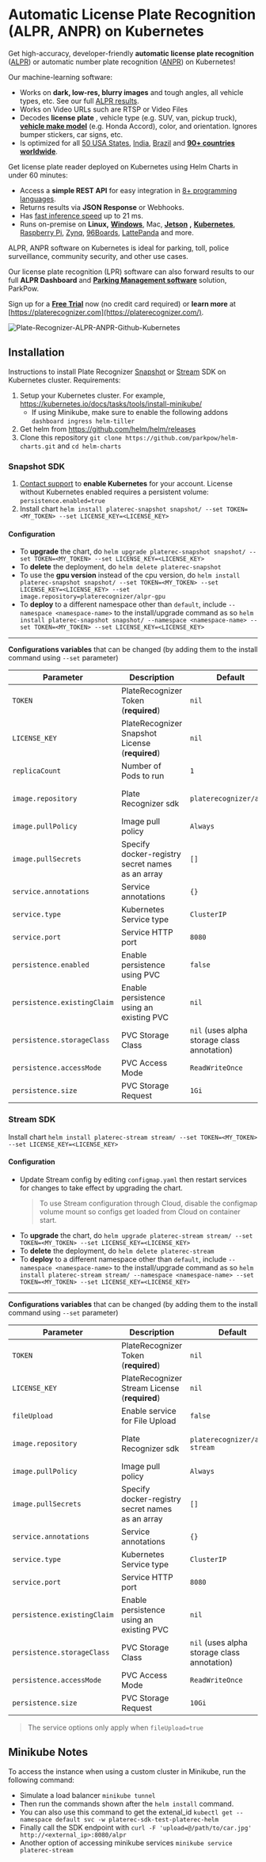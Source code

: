 # Automatic License Plate Recognition (ALPR, ANPR) on Kubernetes
Get high-accuracy, developer-friendly **automatic license plate recognition** ([ALPR](https://platerecognizer.com/?utm_source=github&amp;utm_medium=website)) or automatic number plate recognition ([ANPR](https://platerecognizer.com/?utm_source=github&amp;utm_medium=website)) on Kubernetes!

Our machine-learning software:

- Works on **dark, low-res, blurry images** and tough angles, all vehicle types, etc.  See our full [ALPR results](https://platerecognizer.com/alpr-results/?utm_source=github&amp;utm_medium=website).
- Works on Video URLs such are RTSP or Video Files
- Decodes **license plate** , vehicle type (e.g. SUV, van, pickup truck), [**vehicle make model**](https://platerecognizer.com/vehicle-make-model-recognition-with-color/?utm_source=github&amp;utm_medium=website) (e.g. Honda Accord), color, and orientation. Ignores bumper stickers, car signs, etc.
- Is optimized for all [50 USA States](https://platerecognizer.com/alpr-for-usa/?utm_source=github&amp;utm_medium=website), [India](https://platerecognizer.com/anpr-for-india?utm_source=github&amp;utm_medium=website), [Brazil](https://platerecognizer.com/anpr-for-brazil/?utm_source=github&amp;utm_medium=website) and [**90+ countries worldwide**](https://platerecognizer.com/countries/?utm_source=github&amp;utm_medium=website).

Get license plate reader deployed on Kubernetes using Helm Charts in under 60 minutes:

- Access a **simple REST API** for easy integration in [8+ programming languages](http://docs.platerecognizer.com/?utm_source=github&amp;utm_medium=website).
- Returns results via **JSON Response** or Webhooks.
- Has [fast inference speed](https://platerecognizer.com/snapshot/#speeds) up to 21 ms.
- Runs on-premise on **Linux,** [**Windows**](https://platerecognizer.com/alpr-on-windows/?utm_source=github&amp;utm_medium=website), Mac, [**Jetson**](https://platerecognizer.com/alpr-on-nvidia-jetson-devices/?utm_source=github&amp;utm_medium=website) **,** [**Kubernetes**](https://platerecognizer.com/anpr-on-kubernetes/?utm_source=github&amp;utm_medium=website), [Raspberry Pi](https://platerecognizer.com/anpr-on-raspberry-pi/?utm_source=github&amp;utm_medium=website), [Zynq](https://platerecognizer.com/alpr-for-xilinx-zynq/?utm_source=github&amp;utm_medium=website), [96Boards](https://platerecognizer.com/alpr-for-96boards/?utm_source=github&amp;utm_medium=website), [LattePanda](https://platerecognizer.com/anpr-on-lattepanda/?utm_source=github&amp;utm_medium=website) and more.

ALPR, ANPR software on Kubernetes is ideal for parking, toll, police surveillance, community security, and other use cases.

Our license plate recognition (LPR) software can also forward results to our full **ALPR Dashboard** and [**Parking Management software**](https://parkpow.com/?utm_source=github&amp;utm_medium=website) solution, ParkPow.

Sign up for a [**Free Trial**](https://app.platerecognizer.com/accounts/signup/?utm_source=github&amp;utm_medium=website) now (no credit card required) or **learn more** at [https://platerecognizer.com](https://platerecognizer.com/).

![Plate-Recognizer-ALPR-ANPR-Github-Kubernetes](https://user-images.githubusercontent.com/61606720/103374983-c0c65680-4a8d-11eb-99ac-8e0867d3b77f.jpg)

## Installation
Instructions to install Plate Recognizer [Snapshot](https://platerecognizer.com/snapshot/?utm_source=github&amp;utm_medium=website) or [Stream](https://platerecognizer.com/STREAM/?utm_source=github&amp;utm_medium=website) SDK on Kubernetes cluster. Requirements:
1. Setup your Kubernetes cluster. For example, https://kubernetes.io/docs/tasks/tools/install-minikube/
	- If using Minikube, make sure to enable the following addons `dashboard ingress helm-tiller`
1. Get helm from https://github.com/helm/helm/releases
1. Clone this repository `git clone https://github.com/parkpow/helm-charts.git` and `cd helm-charts`

### Snapshot SDK
1. [Contact support](https://platerecognizer.com/contact/) to **enable Kubernetes** for your account. License without Kubernetes enabled requires a persistent volume: `persistence.enabled=true`
1. Install chart `helm install platerec-snapshot snapshot/ --set TOKEN=<MY_TOKEN> --set LICENSE_KEY=<LICENSE_KEY>`


#### Configuration

- To **upgrade** the chart, do `helm upgrade platerec-snapshot snapshot/ --set TOKEN=<MY_TOKEN> --set LICENSE_KEY=<LICENSE_KEY>`
- To **delete** the deployment, do `helm delete platerec-snapshot`
- To use the **gpu version** instead of the cpu version, do `helm install platerec-snapshot snapshot/ --set TOKEN=<MY_TOKEN> --set LICENSE_KEY=<LICENSE_KEY> --set image.repository=platerecognizer/alpr-gpu` 
- To **deploy** to a different namespace other than `default`, include `--namespace <namespace-name>` to the install/upgrade command as so  `helm install platerec-snapshot snapshot/ --namespace <namespace-name> --set TOKEN=<MY_TOKEN> --set LICENSE_KEY=<LICENSE_KEY>`

---

**Configurations variables** that can be changed (by adding them to the install command using `--set` parameter)

| Parameter | Description | Default  | Options |
|-----------|-------------|----------|---------|
| `TOKEN`   |  PlateRecognizer Token (**required**)            | `nil`          |    |
| `LICENSE_KEY`   |  PlateRecognizer Snapshot License (**required**)            | `nil`          |    |
| `replicaCount`   |  Number of Pods to run            | `1`          |   |
| `image.repository`   | Plate Recognizer sdk             | `platerecognizer/alpr`          | Any from [Command Selector](https://guides.platerecognizer.com/docs/snapshot/manual-install) |
| `image.pullPolicy`   |   Image pull policy   | `Always`          | [`Always`, `IfNotPresent`] |
| `image.pullSecrets`   |  	Specify docker-registry secret names as an array            | `[]`          | `True` |
| `service.annotations`                     | Service annotations                                                                                    | `{}`                                                         |
| `service.type`                            | Kubernetes Service type                                                                                | `ClusterIP`                                               | [`LoadBalancer`, `ClusterIP`]
| `service.port`                            | Service HTTP port                                                                                      | `8080`                                                         |
| `persistence.enabled`                     | Enable persistence using PVC                                                                           | `false`                                                       |
| `persistence.existingClaim`               | Enable persistence using an existing PVC                                                               | `nil`                                                        |
| `persistence.storageClass`                | PVC Storage Class                                                                                      | `nil` (uses alpha storage class annotation)                  |
| `persistence.accessMode`                  | PVC Access Mode                                                                                        | `ReadWriteOnce`                                              | [`ReadWriteMany`, `ReadWriteOnce` ]
| `persistence.size`                        | PVC Storage Request                                                                                    | `1Gi`                                                       |


### Stream SDK
Install chart `helm install platerec-stream stream/ --set TOKEN=<MY_TOKEN> --set LICENSE_KEY=<LICENSE_KEY>`

#### Configuration
- Update Stream config by editing `configmap.yaml` then restart services for changes to take effect by upgrading the chart. 
	> To use Stream configuration through Cloud, disable the configmap volume mount so configs get loaded from Cloud on container start.
- To **upgrade** the chart, do `helm upgrade platerec-stream stream/ --set TOKEN=<MY_TOKEN> --set LICENSE_KEY=<LICENSE_KEY>`
- To **delete** the deployment, do `helm delete platerec-stream`
- To **deploy** to a different namespace other than `default`, include `--namespace <namespace-name>` to the install/upgrade command as so  `helm install platerec-stream stream/ --namespace <namespace-name> --set TOKEN=<MY_TOKEN> --set LICENSE_KEY=<LICENSE_KEY>`

---

**Configurations variables** that can be changed (by adding them to the install command using `--set` parameter)

| Parameter | Description | Default  | Options |
|-----------|-------------|----------|---------|
| `TOKEN`   |  PlateRecognizer Token (**required**)            | `nil`          |    |
| `LICENSE_KEY`   |  PlateRecognizer Stream License (**required**)            | `nil`          |    |
| `fileUpload`   |  Enable service for File Upload            | `false`          | [`true`, `false`]  |
| `image.repository`   | Plate Recognizer sdk             | `platerecognizer/alpr-stream`          | Any from [Command Selector](https://guides.platerecognizer.com/docs/stream/manual-install#docker-command-selector) |
| `image.pullPolicy`   |   Image pull policy   | `Always`          | [`Always`, `IfNotPresent`] |
| `image.pullSecrets`   |  	Specify docker-registry secret names as an array            | `[]`          | `True` |
| `service.annotations`                     | Service annotations                                                                                    | `{}`                                                         |
| `service.type`                            | Kubernetes Service type                                                                                | `ClusterIP`                                               | [`LoadBalancer`, `ClusterIP`]
| `service.port`                            | Service HTTP port                                                                                      | `8080`                                                         |
| `persistence.existingClaim`               | Enable persistence using an existing PVC                                                               | `nil`                                                        |
| `persistence.storageClass`                | PVC Storage Class                                                                                      | `nil` (uses alpha storage class annotation)                  |
| `persistence.accessMode`                  | PVC Access Mode                                                                                        | `ReadWriteOnce`                                              | [`ReadWriteMany`, `ReadWriteOnce` ]
| `persistence.size`                        | PVC Storage Request                                                                                    | `10Gi`                                                       |

> The service options only apply when `fileUpload=true`

## Minikube Notes
To access the instance when using a custom cluster in Minikube, run the following command:

- Simulate a load balancer `minikube tunnel`
- Then run the commands shown after the `helm install` command.
- You can also use this command to get the extenal_id `kubectl get --namespace default svc -w platerec-sdk-test-platerec-helm`
- Finally call the SDK endpoint with `curl -F 'upload=@/path/to/car.jpg' http://<external_ip>:8080/alpr`
- Another option of accessing minikube services `minikube service platerec-stream`
